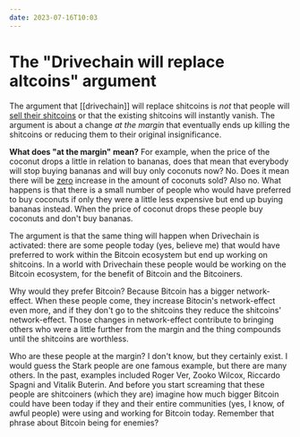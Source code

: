 ```yaml
---
date: 2023-07-16T10:03
---
```


# The "Drivechain will replace altcoins" argument

The argument that [[drivechain]] will replace shitcoins is _not_ that people will [sell their shitcoins](https://twitter.com/craigwarmke/status/1680371502246514688) or that the existing shitcoins will instantly vanish. The argument is about a change _at the margin_ that eventually ends up killing the shitcoins or reducing them to their original insignificance.

**What does "at the margin" mean?** For example, when the price of the coconut drops a little in relation to bananas, does that mean that everybody will stop buying bananas and will buy only coconuts now? No. Does it mean there will be [zero](https://twitter.com/GoingParabolic/status/1680319173744836609) increase in the amount of coconuts sold? Also no. What happens is that there is a small number of people who would have preferred to buy coconuts if only they were a little less expensive but end up buying bananas instead. When the price of coconut drops these people buy coconuts and don't buy bananas.

The argument is that the same thing will happen when Drivechain is activated: there are some people today (yes, believe me) that would have preferred to work within the Bitcoin ecosystem but end up working on shitcoins. In a world with Drivechain these people would be working on the Bitcoin ecosystem, for the benefit of Bitcoin and the Bitcoiners.

Why would they prefer Bitcoin? Because Bitcoin has a bigger network-effect. When these people come, they increase Bitocin's network-effect even more, and if they don't go to the shitcoins they reduce the shitcoins' network-effect. Those changes in network-effect contribute to bringing others who were a little further from the margin and the thing compounds until the shitcoins are worthless.

Who are these people at the margin? I don't know, but they certainly exist. I would guess the Stark people are one famous example, but there are many others. In the past, examples included Roger Ver, Zooko Wilcox, Riccardo Spagni and Vitalik Buterin. And before you start screaming that these people are shitcoiners (which they are) imagine how much bigger Bitcoin could have been today if they and their entire communities (yes, I know, of awful people) were using and working for Bitcoin today. Remember that phrase about Bitcoin being for enemies?
